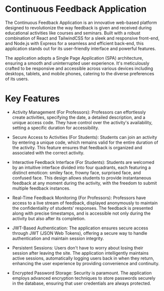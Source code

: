# Continuous Feedback Application

The Continuous Feedback Application is an innovative web-based platform designed to revolutionize the way feedback is given and received during educational activities like courses and seminars. Built with a robust combination of React and TailwindCSS for a sleek and responsive front-end, and Node.js with Express for a seamless and efficient back-end, this application stands out for its user-friendly interface and powerful features.

The application adopts a Single Page Application (SPA) architecture, ensuring a smooth and uninterrupted user experience. It's meticulously crafted to be responsive and accessible across various devices including desktops, tablets, and mobile phones, catering to the diverse preferences of its users.

# Key Features
- Activity Management (For Professors): Professors can effortlessly create activities, specifying the date, a detailed description, and a unique access code. They have control over the activity's availability, setting a specific duration for accessibility.

- Secure Access to Activities (For Students): Students can join an activity by entering a unique code, which remains valid for the entire duration of the activity. This feature ensures that feedback is organized and associated with the correct activity.

- Interactive Feedback Interface (For Students): Students are welcomed by an intuitive interface divided into four quadrants, each featuring a distinct emoticon: smiley face, frowny face, surprised face, and confused face. This design allows students to provide instantaneous feedback at any moment during the activity, with the freedom to submit multiple feedback instances.

- Real-Time Feedback Monitoring (For Professors): Professors have access to a live stream of feedback, displayed anonymously to maintain the confidentiality of students' responses. The feedback is presented along with precise timestamps, and is accessible not only during the activity but also after its completion.

- JWT-Based Authentication: The application ensures secure access through JWT (JSON Web Tokens), offering a secure way to handle authentication and maintain session integrity.

- Persistent Sessions: Users don't have to worry about losing their session after leaving the site. The application intelligently maintains active sessions, automatically logging users back in when they return, enhancing the user experience by providing convenience and continuity.

- Encrypted Password Storage: Security is paramount. The application employs advanced encryption techniques to store passwords securely in the database, ensuring that user credentials are always protected.
